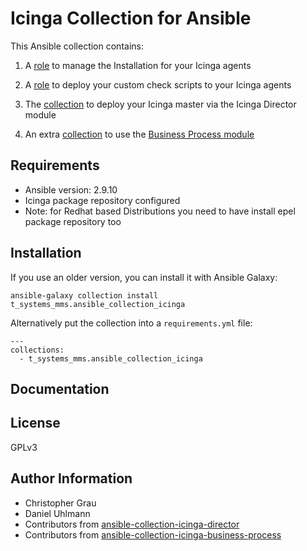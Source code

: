 # Icinga Collection for Ansible

This Ansible collection contains:

  1. A [role](roles/icinga_agent) to manage the Installation for your Icinga agents

  2. A [role](roles/icinga_plugins) to deploy your custom check scripts to your Icinga agents

  3. The [collection](https://github.com/T-Systems-MMS/ansible-collection-icinga-director) to deploy your Icinga master via the Icinga Director module

  4. An extra [collection](https://github.com/T-Systems-MMS/ansible-collection-icinga-business-process) to use the [Business Process module](https://github.com/Icinga/icingaweb2-module-businessprocess)

## Requirements

- Ansible version: 2.9.10
- Icinga package repository configured
- Note: for Redhat based Distributions you need to have install epel package repository too

## Installation

If you use an older version, you can install it with Ansible Galaxy:
```
ansible-galaxy collection install t_systems_mms.ansible_collection_icinga
```

Alternatively put the collection into a `requirements.yml` file:
```
---
collections:
  - t_systems_mms.ansible_collection_icinga
```

## Documentation

## License

GPLv3

## Author Information

* Christopher Grau
* Daniel Uhlmann
* Contributors from [ansible-collection-icinga-director ](https://github.com/T-Systems-MMS/ansible-collection-icinga-director/graphs/contributors)
* Contributors from [ansible-collection-icinga-business-process](https://github.com/T-Systems-MMS/ansible-collection-icinga-business-process/graphs/contributors)
